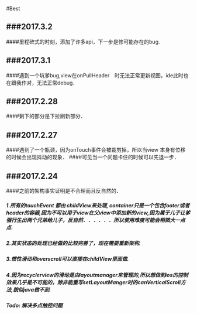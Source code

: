 #Best

###2017.3.2
------------------------------------------
####里程碑式的时刻，添加了许多api，下一步是修可能存在的bug.

###2017.3.1
------------------------------------------
####遇到一个坑爹bug,view在onPullHeader　时无法正常更新视图，ide此时也在跟我作对，无法正常debug.

###2017.2.28
------------------------------------------
####剩下的部分是下拉刷新部分．


###2017.2.27
----------------------------------------
####遇到了一个瓶颈，因为onTouch事件会被裁剪掉，所以当view 本身有位移的时候会出现抖动的现象．
####可见当一个问题卡住的时候可以先退一步．

###2017.2.24
-----------------------------------------
####之前的架构事实证明是不合理而且反自然的． 
##### 1.所有的touchEvent 都由 childView来处理, container只是一个包含footer或者header的容器,因为不可以用子view在父view中添加新的view,因为属于儿子让爹强行生出两个兄弟给儿子，反自然．．．．．．所以使用难度可能会稍微大一点点.
##### 2.其实状态的处理已经做的比较完善了，现在需要重新架构.
##### 3.惯性滑动和overscroll可以直接在childView里面做.
##### 4.因为recyclerview的滑动是由layoutmanager来管理的,所以想做到ios的控制效果几乎是不可能的，除非能重写setLayoutManger时的canVerticalScroll方法,貌似java做不到.

##### Todo: 解决多点触控问题

